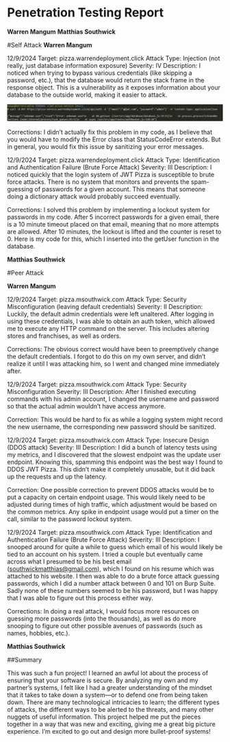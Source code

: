 
# Penetration Testing Report

**Warren Mangum**
**Matthias Southwick**

#Self Attack
**Warren Mangum**

12/9/2024
Target: pizza.warrendeployment.click
Attack Type: Injection (not really, just database information exposure)
Severity: IV
Description: I noticed when trying to bypass various credentials (like skipping a password, etc.), that the database would return the stack frame in the response object. This is a vulnerability as it exposes information about your database to the outside world, making it easier to attack.

![exposingDatabase](peerTestImages/exposingDatabase.png)


Corrections: I didn’t actually fix this problem in my code, as I believe that you would have to modify the Error class that StatusCodeError extends. But in general, you would fix this issue by sanitizing your error messages.


12/9/2024
Target: pizza.warrendeployment.click
Attack Type: Identification and Authentication Failure (Brute Force Attack)
Severity: III
Description: I noticed quickly that the login system of JWT Pizza is susceptible to brute force attacks. There is no system that monitors and prevents the spam-guessing of passwords for a given account. This means that someone doing a dictionary attack would probably succeed eventually.
 

Corrections: I solved this problem by implementing a lockout system for passwords in my code. After 5 incorrect passwords for a given email, there is a 10 minute timeout placed on that email, meaning that no more attempts are allowed. After 10 minutes, the lockout is lifted and the counter is reset to 0. Here is my code for this, which I inserted into the getUser function in the database. 


**Matthias Southwick**


#Peer Attack

**Warren Mangum**

12/9/2024
Target: pizza.msouthwick.com
Attack Type: Security Misconfiguration (leaving default credentials)
Severity: II
Description: Luckily, the default admin credentials were left unaltered. After logging in using these credentials, I was able to obtain an auth token, which allowed me to execute any HTTP command on the server. This includes altering stores and franchises, as well as orders. 

Corrections: The obvious correct would have been to preemptively change the default credentials. I forgot to do this on my own server, and didn’t realize it until I was attacking him, so I went and changed mine immediately after.

12/9/2024
Target: pizza.msouthwick.com
Attack Type: Security Misconfiguration
Severity: III
Description: After I finished executing commands with his admin account, I changed the username and password so that the actual admin wouldn’t have access anymore.



Correction: This would be hard to fix as while a logging system might record the new username, the corresponding new password should be sanitized.

12/9/2024
Target: pizza.msouthwick.com
Attack Type: Insecure Design (DDOS attack)
Severity: III
Description: I did a bunch of latency tests using my metrics, and I discovered that the slowest endpoint was the update user endpoint. Knowing this, spamming this endpoint was the best way I found to DDOS JWT Pizza. This didn’t make it completely unusable, but it did back up the requests and up the latency.



Correction: One possible correction to prevent DDOS attacks would be to put a capacity on certain endpoint usage. This would likely need to be adjusted during times of high traffic, which adjustment would be based on the common metrics. Any spike in endpoint usage would put a timer on the call, similar to the password lockout system. 


12/9/2024
Target: pizza.msouthwick.com
Attack Type: Identification and Authentication Failure (Brute Force Attack)
Severity: III
Description: I snooped around for quite a while to guess which email of his would likely be tied to an account on his system. I tried a couple but eventually came across what I presumed to be his best email (southwickmatthias@gmail.com), which I found on his resume which was attached to his website. I then was able to do a brute force attack guessing passwords, which I did a number attack between 0 and 101 on Burp Suite. Sadly none of these numbers seemed to be his password, but I was happy that I was able to figure out this process either way.


Corrections:  In doing a real attack, I would focus more resources on guessing more passwords (into the thousands), as well as do more snooping to figure out other possible avenues of passwords (such as names, hobbies, etc.).





**Matthias Southwick**



##Summary

This was such a fun project! I learned an awful lot about the process of ensuring that your software is secure. By analyzing my own and my partner’s systems, I felt like I had a greater understanding of the mindset that it takes to take down a system—or to defend one from being taken down. There are many technological intricacies to learn; the different types of attacks, the different ways to be alerted to the threats, and many other nuggets of useful information. This project helped me put the pieces together in a way that was new and exciting, giving me a great big picture experience. I’m excited to go out and design more bullet-proof systems!



